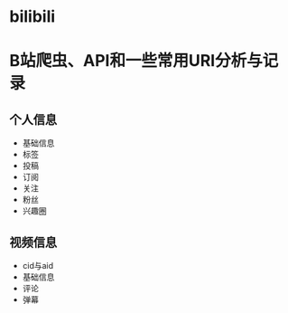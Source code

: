# bilibili
# B站爬虫、API和一些常用URI分析与记录
## 个人信息
* 基础信息
* 标签
* 投稿
* 订阅
* 关注
* 粉丝
* 兴趣圈

## 视频信息
* cid与aid
* 基础信息
* 评论
* 弹幕
